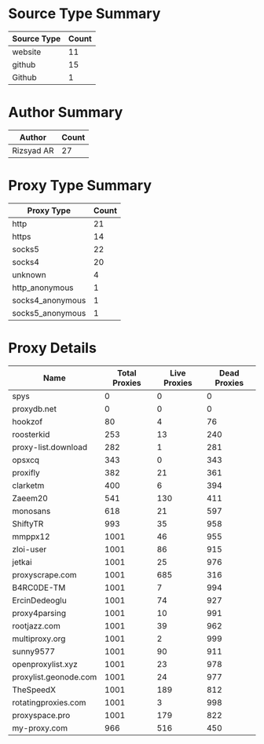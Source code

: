 # Source Type Summary

| Source Type | Count |
|-------------|-------|
| website | 11 |
| github | 15 |
| Github | 1 |


# Author Summary

| Author | Count |
|--------|-------|
| Rizsyad AR | 27 |


# Proxy Type Summary

| Proxy Type | Count |
|------------|-------|
| http | 21 |
| https | 14 |
| socks5 | 22 |
| socks4 | 20 |
| unknown | 4 |
| http_anonymous | 1 |
| socks4_anonymous | 1 |
| socks5_anonymous | 1 |


# Proxy Details

| Name | Total Proxies | Live Proxies | Dead Proxies |
|------|---------------|--------------|---------------|
| spys | 0 | 0 | 0 |
| proxydb.net | 0 | 0 | 0 |
| hookzof | 80 | 4 | 76 |
| roosterkid | 253 | 13 | 240 |
| proxy-list.download | 282 | 1 | 281 |
| opsxcq | 343 | 0 | 343 |
| proxifly | 382 | 21 | 361 |
| clarketm | 400 | 6 | 394 |
| Zaeem20 | 541 | 130 | 411 |
| monosans | 618 | 21 | 597 |
| ShiftyTR | 993 | 35 | 958 |
| mmppx12 | 1001 | 46 | 955 |
| zloi-user | 1001 | 86 | 915 |
| jetkai | 1001 | 25 | 976 |
| proxyscrape.com | 1001 | 685 | 316 |
| B4RC0DE-TM | 1001 | 7 | 994 |
| ErcinDedeoglu | 1001 | 74 | 927 |
| proxy4parsing | 1001 | 10 | 991 |
| rootjazz.com | 1001 | 39 | 962 |
| multiproxy.org | 1001 | 2 | 999 |
| sunny9577 | 1001 | 90 | 911 |
| openproxylist.xyz | 1001 | 23 | 978 |
| proxylist.geonode.com | 1001 | 24 | 977 |
| TheSpeedX | 1001 | 189 | 812 |
| rotatingproxies.com | 1001 | 3 | 998 |
| proxyspace.pro | 1001 | 179 | 822 |
| my-proxy.com | 966 | 516 | 450 |
